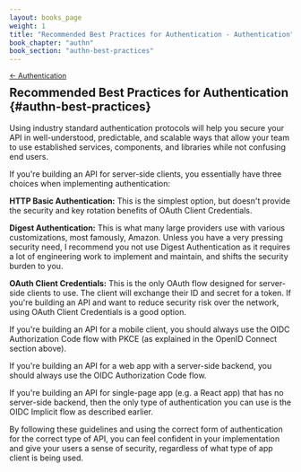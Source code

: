 ```yaml
---
layout: books_page
weight: 1
title: "Recommended Best Practices for Authentication - Authentication"
book_chapter: "authn"
book_section: "authn-best-practices"
---
```


<div style="font-size: 0.9em; margin-bottom: -20px;"><a href="../">&larr; Authentication</a></div>

## Recommended Best Practices for Authentication {#authn-best-practices}

Using industry standard authentication protocols will help you secure your API in well-understood, predictable, and scalable ways that allow your team to use established services, components, and libraries while not confusing end users.

If you're building an API for server-side clients, you essentially have three choices when implementing authentication:

**HTTP Basic Authentication:** This is the simplest option, but doesn't provide the security and key rotation benefits of OAuth Client Credentials.

**Digest Authentication:** This is what many large providers use with various customizations, most famously, Amazon. Unless you have a very pressing security need, I recommend you not use Digest Authentication as it requires a lot of engineering work to implement and maintain, and shifts the security burden to you.

**OAuth Client Credentials:** This is the only OAuth flow designed for server-side clients to use. The client will exchange their ID and secret for a token. If you're building an API and want to reduce security risk over the network, using OAuth Client Credentials is a good option.

If you're building an API for a mobile client, you should always use the OIDC Authorization Code flow with PKCE (as explained in the OpenID Connect section above).

If you're building an API for a web app with a server-side backend, you should always use the OIDC Authorization Code flow.

If you're building an API for single-page app (e.g. a React app) that has no server-side backend, then the only type of authentication you can use is the OIDC Implicit flow as described earlier.

By following these guidelines and using the correct form of authentication for the correct type of API, you can feel confident in your implementation and give your users a sense of security, regardless of what type of app client is being used.

